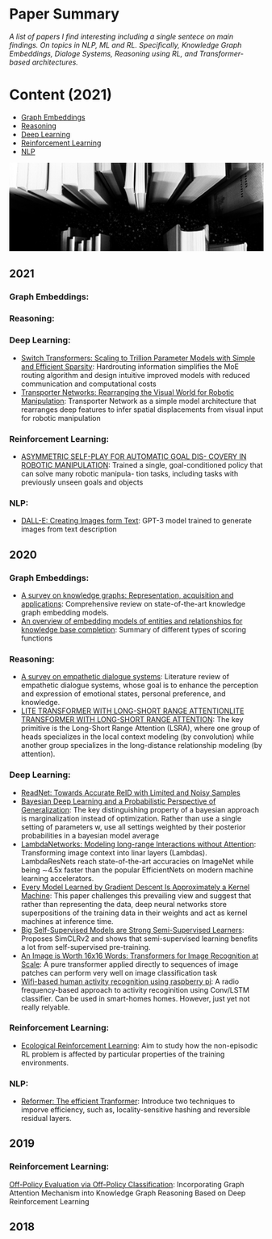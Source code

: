 Paper Summary
=============
_A list of papers I find interesting including a single sentece on main findings. On topics in NLP, ML and RL.
Specifically, Knowledge Graph Embeddings, Dialoge Systems, Reasoning using RL, and Transformer-based architectures._  

Content (2021)
========= 
  - [Graph Embeddings](#Graph-Embeddings) 
  - [Reasoning](#Reasoning)
  - [Deep Learning](#Computer-Vision)
  - [Reinforcement Learning](#Reinforcement-Learning)
  - [NLP](#Architectures) 

![](https://github.com/patzaa/Papers/blob/master/Title.png?raw=true)

2021
-------
### Graph Embeddings: 
### Reasoning:
### Deep Learning:
- [Switch Transformers: Scaling to Trillion Parameter Models with Simple and Efficient Sparsity](https://arxiv.org/abs/2101.03961): Hardrouting information simplifies the MoE routing algorithm and design intuitive improved models with reduced communication and computational costs 
- [Transporter Networks: Rearranging the Visual World for Robotic Manipulation](https://arxiv.org/pdf/2010.14406.pdf): Transporter Network as a simple model architecture that rearranges deep features to infer spatial displacements from visual input for robotic manipulation 
### Reinforcement Learning: 
 - [ASYMMETRIC SELF-PLAY FOR AUTOMATIC GOAL DIS- COVERY IN ROBOTIC MANIPULATION](https://arxiv.org/pdf/2101.04882.pdf): Trained a single, goal-conditioned policy that can solve many robotic manipula- tion tasks, including tasks with previously unseen goals and objects

### NLP:
- [DALL-E: Creating Images form Text](https://openai.com/blog/dall-e/): GPT-3 model trained to generate images from text description

2020
--------
### Graph Embeddings: 


- [A survey on knowledge graphs: Representation, acquisition and applications](https://arxiv.org/abs/2002.00388): Comprehensive review on state-of-the-art knowledge graph embedding models.  
- [An overview of embedding models of entities and relationships for knowledge base completion](https://arxiv.org/abs/1703.08098): Summary of different types of scoring functions

### Reasoning: 
- [A survey on empathetic dialogue systems](https://ww.sentic.net/empathetic-dialogue-systems.pdf): Literature review of empathetic dialogue systems, whose goal is to enhance the perception and expression of emotional states, personal preference, and knowledge. 
- [LITE TRANSFORMER WITH LONG-SHORT RANGE ATTENTIONLITE TRANSFORMER WITH LONG-SHORT RANGE ATTENTION](https://openreview.net/pdf?id=ByeMPlHKPH):  The key primitive is the Long-Short Range Attention (LSRA), where one group of heads specializes in the local context modeling (by convolution) while another group specializes in the long-distance relationship modeling (by attention).



### Deep Learning: 
- [ReadNet: Towards Accurate ReID with Limited and Noisy Samples](https://arxiv.org/abs/2005.05740)
- [Bayesian Deep Learning and a Probabilistic Perspective of Generalization](https://arxiv.org/abs/2002.08791): The key distinguishing property of a bayesian approach is marginalization instead of optimization. Rather than use a single setting of parameters w, use all settings weighted by their posterior probabilities in a bayesian model average 
- [LambdaNetworks: Modeling long-range Interactions without Attention](https://openreview.net/forum?id=xTJEN-ggl1b): Transforming image context into linar layers (Lambdas). LambdaResNets reach state-of-the-art accuracies on ImageNet while being ∼4.5x faster than the popular EfficientNets on modern machine learning accelerators. 
- [Every Model Learned by Gradient Descent Is Approximately a Kernel Machine](https://arxiv.org/abs/2012.00152): This paper challenges this prevailing view and suggest that rather than representing the data, deep neural networks store superpositions of the training data in their weights and act as kernel machines at inference time. 
- [Big Self-Supervised Models are Strong Semi-Supervised Learners](https://arxiv.org/abs/2006.10029): Proposes SimCLRv2 and shows that semi-supervised learning benefits a lot from self-supervised pre-training.
- [An Image is Worth 16x16 Words: Transformers for Image Recognition at Scale](https://arxiv.org/pdf/2010.11929.pdf): A pure transformer applied directly to sequences of image patches can perform very well on image classification task
- [Wifi-based human activity recognition using raspberry pi](https://ieeexplore.ieee.org/document/9288199): A radio frequency-based approach to activity recoginition using Conv/LSTM classifier. Can be used in smart-homes homes. However, just yet not really relyable.    

### Reinforcement Learning: 

- [Ecological Reinforcement Learning](https://arxiv.org/pdf/2006.12478.pdf): Aim to study how the non-episodic RL problem is affected by particular properties of the training environments.

### NLP:
- [Reformer: The efficient Tranformer](https://openreview.net/pdf?id=rkgNKkHtvB): Introduce two techniques to imporve efficiency, such as, locality-sensitive hashing and reversible residual layers. 


2019
--------
### Reinforcement Learning:
[Off-Policy Evaluation via Off-Policy Classification](https://arxiv.org/abs/1906.01624): 
Incorporating Graph Attention Mechanism into Knowledge Graph Reasoning Based on Deep Reinforcement Learning

2018
--------

